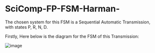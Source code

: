 # SciComp-FP-FSM-Harman-



The chosen system for this FSM is a Sequential Automatic Transmission, with states P, R, N, D.


Firstly, Here below is the diagram for the FSM of this Transmission:

![image](https://user-images.githubusercontent.com/114371673/209610525-3a37d389-7e8a-4060-a2a8-f721d9d3c0bf.png)
